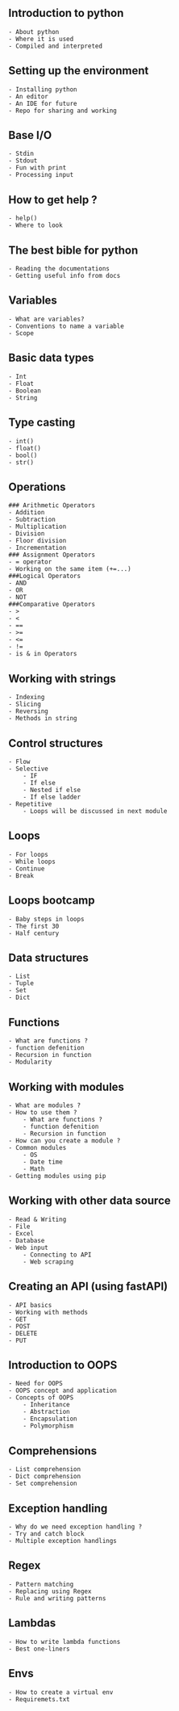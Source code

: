 ## Introduction to python
	- About python
	- Where it is used 
	- Compiled and interpreted
## Setting up the environment
	- Installing python
	- An editor
	- An IDE for future
	- Repo for sharing and working
## Base I/O
	- Stdin 
	- Stdout
	- Fun with print
	- Processing input 
## How to get help ?
	- help()
	- Where to look 
## The best bible for python
	- Reading the documentations
	- Getting useful info from docs
## Variables
	- What are variables?
	- Conventions to name a variable
	- Scope
## Basic data types
	- Int
	- Float
	- Boolean
	- String
## Type casting
	- int()
	- float()
	- bool()
	- str()
## Operations
	### Arithmetic Operators
	- Addition
	- Subtraction
	- Multiplication
	- Division
	- Floor division
	- Incrementation
	### Assignment Operators
	- = operator
	- Working on the same item (+=...)
	###Logical Operators
	- AND
	- OR 
	- NOT
	###Comparative Operators
	- >
	- <
	- ==
	- >=
	- <=
	- !=
	- is & in Operators
## Working with strings
	- Indexing
	- Slicing
	- Reversing
	- Methods in string
## Control structures
	- Flow
	- Selective
		- IF
		- If else
		- Nested if else
		- If else ladder
	- Repetitive
		- Loops will be discussed in next module
## Loops
	- For loops
	- While loops
	- Continue
	- Break
## Loops bootcamp
	- Baby steps in loops
	- The first 30
	- Half century
## Data structures
	- List
	- Tuple
	- Set
	- Dict
## Functions
	- What are functions ?
	- function defenition
	- Recursion in function
	- Modularity
## Working with modules
	- What are modules ?
	- How to use them ?
		- What are functions ?
		- function defenition
		- Recursion in function
	- How can you create a module ?
	- Common modules
		- OS
		- Date time
		- Math
	- Getting modules using pip
## Working with other data source
	- Read & Writing 
	- File
	- Excel
	- Database
	- Web input
		- Connecting to API
		- Web scraping
## Creating an API (using fastAPI)
	- API basics
	- Working with methods
	- GET
	- POST
	- DELETE
	- PUT
## Introduction to OOPS
	- Need for OOPS
	- OOPS concept and application
	- Concepts of OOPS
		- Inheritance
		- Abstraction
		- Encapsulation
		- Polymorphism
## Comprehensions
	- List comprehension
	- Dict comprehension
	- Set comprehension
## Exception handling
	- Why do we need exception handling ?
	- Try and catch block
	- Multiple exception handlings
## Regex
	- Pattern matching
	- Replacing using Regex
	- Rule and writing patterns
## Lambdas
	- How to write lambda functions
	- Best one-liners
## Envs
	- How to create a virtual env
	- Requiremets.txt


